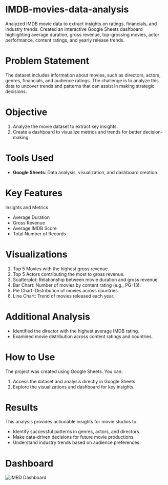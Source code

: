 # IMDB-movies-data-analysis
Analyzed IMDB movie data to extract insights on ratings, financials, and industry trends. Created an interactive Google Sheets dashboard highlighting average duration, gross revenue, top-grossing movies, actor performance, content ratings, and yearly release trends.

# Problem Statement  
The dataset includes information about movies, such as directors, actors, genres, financials, and audience ratings. The challenge is to analyze this data to uncover trends and patterns that can assist in making strategic decisions.  

# Objective  
1. Analyze the movie dataset to extract key insights.  
2. Create a dashboard to visualize metrics and trends for better decision-making.  

# Tools Used  
- **Google Sheets**: Data analysis, visualization, and dashboard creation.  

# Key Features  
Insights and Metrics  
- Average Duration  
- Gross Revenue  
- Average IMDB Score  
- Total Number of Records  

# Visualizations  
1. Top 5 Movies with the highest gross revenue.  
2. Top 5 Actors contributing the most to gross revenue.  
3. Scatterplot: Relationship between movie duration and gross revenue.  
4. Bar Chart: Number of movies by content rating (e.g., PG-13).  
5. Pie Chart: Distribution of movies across countries.  
6. Line Chart: Trend of movies released each year.  

# Additional Analysis  
- Identified the director with the highest average IMDB rating.  
- Examined movie distribution across content ratings and countries.  

# How to Use  
The project was created using Google Sheets. You can:  
1. Access the dataset and analysis directly in Google Sheets.  
2. Explore the visualizations and dashboard for key insights.  

# Results  
This analysis provides actionable insights for movie studios to:  
- Identify successful patterns in genres, actors, and directors.  
- Make data-driven decisions for future movie productions.  
- Understand industry trends based on audience preferences.  

# Dashboard
![IMBD Dashboard](https://github.com/user-attachments/assets/d74766d1-8f66-4db5-85fa-364feff764c2)


